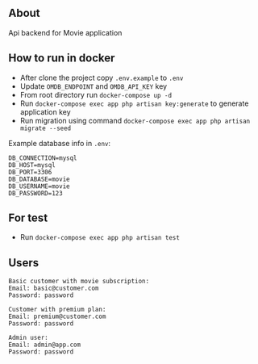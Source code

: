 ## About

Api backend for Movie application

## How to run in docker
- After clone the project copy `.env.example` to `.env`
- Update `OMDB_ENDPOINT` and `OMDB_API_KEY` key
- From root directory run `docker-compose up -d`
- Run `docker-compose exec app php artisan key:generate` to generate application key
- Run migration using command `docker-compose exec app php artisan migrate --seed`

Example database info in `.env`:
```
DB_CONNECTION=mysql
DB_HOST=mysql
DB_PORT=3306
DB_DATABASE=movie
DB_USERNAME=movie
DB_PASSWORD=123
```

## For test
- Run `docker-compose exec app php artisan test`


## Users
```
Basic customer with movie subscription:
Email: basic@customer.com
Password: password

Customer with premium plan:
Email: premium@customer.com
Password: password

Admin user:
Email: admin@app.com
Password: password
```

